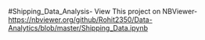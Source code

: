 #Shipping_Data_Analysis-
View This project on NBViewer-https://nbviewer.org/github/Rohit2350/Data-Analytics/blob/master/Shipping_Data.ipynb
